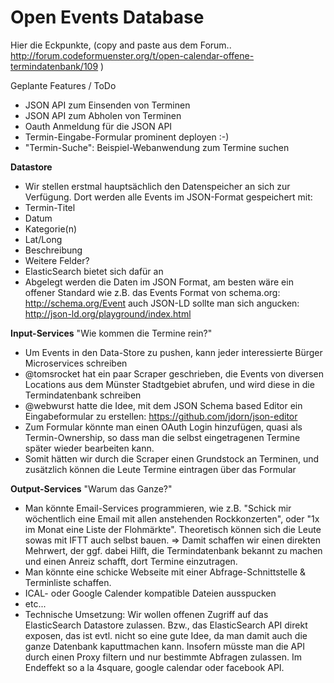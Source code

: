 Open Events Database
====================

Hier die Eckpunkte, (copy and paste aus dem Forum.. http://forum.codeformuenster.org/t/open-calendar-offene-termindatenbank/109 )

Geplante Features / ToDo
* JSON API zum Einsenden von Terminen
* JSON API zum Abholen von Terminen
* Oauth Anmeldung für die JSON API
* Termin-Eingabe-Formular prominent deployen :-)
* "Termin-Suche": Beispiel-Webanwendung zum Termine suchen


**Datastore**
* Wir stellen erstmal hauptsächlich den Datenspeicher an sich zur Verfügung. Dort werden alle Events im JSON-Format gespeichert mit: 
 * Termin-Titel
 * Datum
 * Kategorie(n)
 * Lat/Long
 * Beschreibung
* Weitere Felder?
* ElasticSearch bietet sich dafür an
* Abgelegt werden die Daten im JSON Format, am besten wäre ein offener Standard wie z.B. das Events Format von schema.org: http://schema.org/Event auch JSON-LD sollte man sich angucken: http://json-ld.org/playground/index.html

**Input-Services** "Wie kommen die Termine rein?"
* Um Events in den Data-Store zu pushen, kann jeder interessierte Bürger Microservices schreiben
* @tomsrocket hat ein paar Scraper geschrieben, die Events von diversen Locations aus dem Münster Stadtgebiet abrufen, und wird diese in die Termindatenbank schreiben
* @webwurst hatte die Idee, mit dem JSON Schema based Editor ein Eingabeformular zu erstellen: https://github.com/jdorn/json-editor
* Zum Formular könnte man einen OAuth Login hinzufügen, quasi als Termin-Ownership, so dass man die selbst eingetragenen Termine später wieder bearbeiten kann.
* Somit hätten wir durch die Scraper einen Grundstock an Terminen, und zusätzlich können die Leute Termine eintragen über das Formular

**Output-Services** "Warum das Ganze?"
* Man könnte Email-Services programmieren, wie z.B. "Schick mir wöchentlich eine Email mit allen anstehenden Rockkonzerten", oder "1x im Monat eine Liste der Flohmärkte". Theoretisch können sich die Leute sowas mit IFTT auch selbst bauen. => Damit schaffen wir einen direkten Mehrwert, der ggf. dabei Hilft, die Termindatenbank bekannt zu machen und einen Anreiz schafft, dort Termine einzutragen.
* Man könnte eine schicke Webseite mit einer Abfrage-Schnittstelle & Terminliste schaffen.
* ICAL- oder Google Calender kompatible Dateien ausspucken 
* etc... 
* Technische Umsetzung: Wir wollen offenen Zugriff auf das ElasticSearch Datastore zulassen. Bzw., das ElasticSearch API direkt exposen, das ist evtl. nicht so eine gute Idee, da man damit auch die ganze Datenbank kaputtmachen kann. Insofern müsste man die API durch einen Proxy filtern und nur bestimmte Abfragen zulassen. Im Endeffekt so a la 4square, google calendar oder facebook API.

